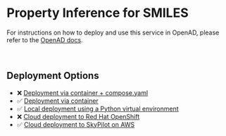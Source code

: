 # Property Inference for SMILES

<!--
The description & support tags are consumed by the generate_docs() script
in the openad-website repo, to generate the 'Available Services' page:
https://openad.accelerate.science/docs/model-service/available-services
-->

<!-- support:apple_silicon:false -->

<!-- description -->
<!-- /description -->

For instructions on how to deploy and use this service in OpenAD, please refer to the [OpenAD docs](https://openad.accelerate.science/docs/model-service/prepackaged-models).

<br>

## Deployment Options

- ❌ [Deployment via container + compose.yaml](https://openad.accelerate.science/docs/model-service/deploying-models#deployment-via-container-composeyaml-recommended)
- ✅ [Deployment via container](https://openad.accelerate.science/docs/model-service/deploying-models#deployment-via-container)
- ✅ [Local deployment using a Python virtual environment](https://openad.accelerate.science/docs/model-service/deploying-models#local-deployment-using-a-python-virtual-environment)
- ❌ [Cloud deployment to Red Hat OpenShift](https://openad.accelerate.science/docs/model-service/deploying-models#cloud-deployment-to-red-hat-openshift)
- ✅ [Cloud deployment to SkyPilot on AWS](https://openad.accelerate.science/docs/model-service/deploying-models/#cloud-deployment-to-skypilot-on-aws)